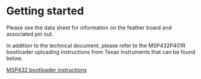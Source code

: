 # Getting started

Please see the data sheet for information on the feather board and associated pin out.

In addition to the technical document, please refer to the MSP432P401R bootloader uploading instructions from Texas Instruments that can be found below.

<a href="https://www.ti.com/lit/ug/slau622j/slau622j.pdf?ts=1592760815341">MSP432 bootloader instructions</a>
